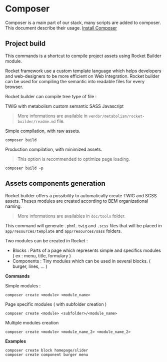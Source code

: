 # Composer

Composer is a main part of our stack, many scripts are added to composer. This document describe their usage.
[Install Composer](https://getcomposer.org/ )
 

## Project build

This commands is a shortcut to compile project assets using Rocket Builder module.

Rocket framework use a custom template language which helps developers and web-designers to be more efficient on Web Integration. Rocket builder can be used for compiling the semantic into readable files for every browser.

Rocket builder can compile tree type of file :

TWIG with metabolism custom semantic
SASS
Javascript

>More informations are available in `vendor/metabolism/rocket-builder/readme.md` file.

 Simple compilation, with raw assets.
 
    composer build
    
 Production compilation, with minimized assets. 
 
 >This option is recommended to optimize page loading.
    
    composer build -p

## Assets components generation

Rocket builder offers a possibility to automatically create TWIG and SCSS assets.
Theses modules are created according to BEM organizational naming.
> More informations are availables in `doc/tools` folder.
    
This command will generate `.phml.twig` and `.scss` files that will be placed in `app/resources/template` and `app/resources/sass` folders.

Two modules can be created in Rocket : 
* Blocks : Parts of a page which represents simple and specifics modules ( ex : menu, title, formulary )
* Components  : Tiny modules which can be used in several blocks. ( burger, lines, ... )
    
**Commands**    
    
Simple modules :

    composer create <module> <module_name>
    
Page specific modules ( with subfolder creation )
    
    composer create <module> <subfolder>/<module_name>
    
Multiple modules creation
    
    composer create <module> <module_name_2> <module_name_2>

**Examples**

    composer create block homepage/slider
    composer create component burger menu
